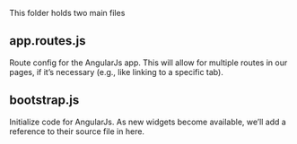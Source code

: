This folder holds two main files

## app.routes.js
Route config for the AngularJs app. This will allow for multiple routes in our pages, if it’s necessary (e.g., like linking to a specific tab).

## bootstrap.js
Initialize code for AngularJs. As new widgets become available, we’ll add a reference to their source file in here. 
